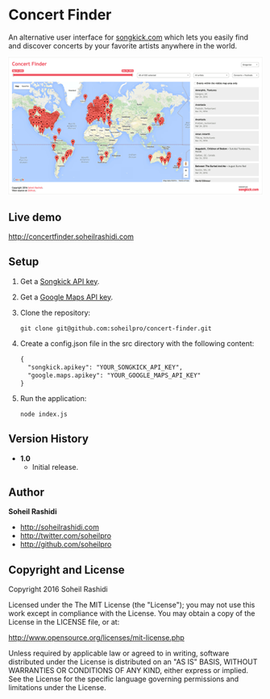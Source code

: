 # Concert Finder
An alternative user interface for [songkick.com](http://songkick.com) which lets you easily find and discover concerts by your favorite artists anywhere in the world.

![screenshot](screenshot.png)

## Live demo

http://concertfinder.soheilrashidi.com

## Setup

1. Get a [Songkick API key](https://www.songkick.com/developer).
2. Get a [Google Maps API key](https://developers.google.com/maps).

3. Clone the repository:

   ```
   git clone git@github.com:soheilpro/concert-finder.git
   ```

4. Create a config.json file in the src directory with the following content:

   ```
   {
     "songkick.apikey": "YOUR_SONGKICK_API_KEY",
     "google.maps.apikey": "YOUR_GOOGLE_MAPS_API_KEY"
   }
   ```

5. Run the application:

   ```
   node index.js
   ```

## Version History
+ **1.0**
	+ Initial release.

## Author
**Soheil Rashidi**

+ http://soheilrashidi.com
+ http://twitter.com/soheilpro
+ http://github.com/soheilpro

## Copyright and License
Copyright 2016 Soheil Rashidi

Licensed under the The MIT License (the "License");
you may not use this work except in compliance with the License.
You may obtain a copy of the License in the LICENSE file, or at:

http://www.opensource.org/licenses/mit-license.php

Unless required by applicable law or agreed to in writing, software
distributed under the License is distributed on an "AS IS" BASIS,
WITHOUT WARRANTIES OR CONDITIONS OF ANY KIND, either express or implied.
See the License for the specific language governing permissions and
limitations under the License.
